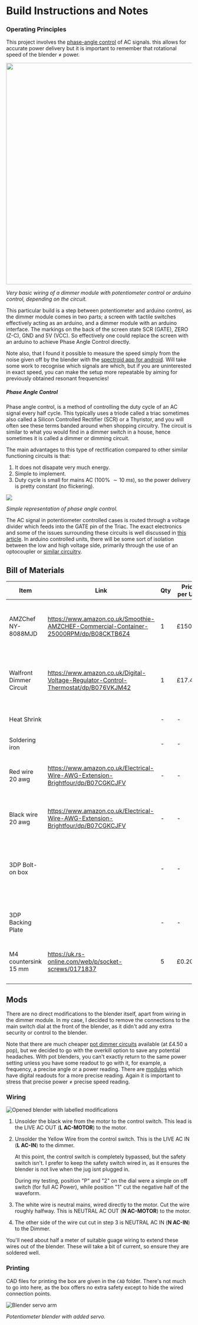 # Build Instructions and Notes

### Operating Principles

This project involves the [phase-angle control](https://electricalacademia.com/electronics/scr-thyristor-phase-control-circuit/) of AC signals. this allows for accurate power delivery but it is important to remember that rotational speed of the blender $\neq$ power.

<img src="./Images/Blender_Motor_Wiring_schem.png"  width="600">

_Very basic wiring of a dimmer module with potentiometer control or arduino control, depending on the circuit._

This particular build is a step between potentiometer and arduino control, as the dimmer module comes in two parts; a screen with tactile switches effectively acting as an arduino, and a dimmer module with an arduino interface. The markings on the back of the screen state SCR (GATE), ZERO (Z-C), GND and 5V (VCC). So effectively one could replace the screen with an arduino to achieve Phase Angle Control directly.

Note also, that I found it possible to measure the speed simply from the noise given off by the blender with the [spectroid app for android](https://play.google.com/store/apps/details?id=org.intoorbit.spectrum). Will take some work to recognise which signals are which, but if you are uninterested in exact speed, you can make the setup more repeatable by aiming for previously obtained resonant frequencies!

##### Phase Angle Control

Phase angle control, is a method of controlling the duty cycle of an AC signal every half cycle. This typically uses a triode called a triac sometimes also called a Silicon Controlled Rectifier (SCR) or a Thyristor, and you will often see these terms banded around when shopping circuitry. The circuit is similar to what you would find in a dimmer switch in a house, hence sometimes it is called a dimmer or dimming circuit.

The main advantages to this type of rectification compared to other similar functioning circuits is that:

1. It does not disapate very much energy.
2. Simple to implement.
3. Duty cycle is small for mains AC (100% $\sim 10\;ms$), so the power delivery is pretty constant (no flickering).

<img src="https://www.libratherm.com/wp-content/uploads/2020/06/2.1-phase-angle-control-representation.jpg">

_Simple representation of phase angle control._

The AC signal in potentiometer controlled cases is routed through a voltage divider which feeds into the GATE pin of the Triac. The exact electronics and some of the issues surrounding these circuits is well discussed in [this article](https://eepower.com/technical-articles/alternating-current-ac-load-control-with-triacs/#). In arduino controlled units, there will be some sort of isolation between the low and high voltage side, primarily through the use of an optocoupler or [similar circuitry](https://www.circuitar.com/nanoshields/modules/triac/).



## Bill of Materials

|Item                   |Link                                                                                 |Qty|Price per Unit|Cost   |Description                                                               |
|-----------------------|-------------------------------------------------------------------------------------|---|--------------|-------|--------------------------------------------------------------------------|
|AMZChef NY-8088MJD     |https://www.amazon.co.uk/Smoothie-AMZCHEF-Commercial-Container-25000RPM/dp/B08CKTB6Z4|1  |£150.00       |£150.00|Top of the line commercial blender, resistant to some solvents.           |
|Walfront Dimmer Circuit|https://www.amazon.co.uk/Digital-Voltage-Regulator-Control-Thermostat/dp/B076VKJM42  |1  |£17.43        |£17.43 |Easy to use, and has the potential for wiring in a separate board.        |
|Heat Shrink            |                                                                                     |-  |-             |-      |To protect soldered collections.                                          |
|Soldering iron         |                                                                                     |-  |-             |-      |Solder wires together.                                                    |
|Red wire 20 awg        |https://www.amazon.co.uk/Electrical-Wire-AWG-Extension-Brightfour/dp/B07CGKCJFV      |-  |-             |-      |Live wiring, of good gauge to handle the current.                         |
|Black wire 20 awg      |https://www.amazon.co.uk/Electrical-Wire-AWG-Extension-Brightfour/dp/B07CGKCJFV      |-  |-             |-      |Neutral wiring, of good gauge to handle the current.                      |
|3DP Bolt-on box        |                                                                                     |-  |-             |-      |To isolate the live AC and be a little safer, also allow a little airflow.|
|3DP Backing Plate      |                                                                                     |-  |-             |-      |To eliminate the need for nuts to fix in the bolt-on box.                 |
|M4 countersink 15 mm   |https://uk.rs-online.com/web/p/socket-screws/0171837                                 |5  |£0.20         |£1.00  |To bolt the lid shut!                                                     |
|                       |                                                                                     |   |              |£168.43|                                                                          |


## Mods

There are no direct modifications to the blender itself, apart from wiring in the dimmer module. In my case, I decided to remove the connections to the main switch dial at the front of the blender, as it didn't add any extra security or control to the blender.

Note that there are much cheaper [pot dimmer circuits](https://www.amazon.co.uk/AITRIP-Control-Controller-Adjustable-Regulator/dp/B08L7NF4Q9) available (at £4.50 a pop), but we decided to go with the overkill option to save any potential headaches. With pot blenders, you can't exactly return to the same power setting unless you have some readout to go with it, for example, a frequency, a precise angle or a power reading. There are [modules](https://www.amazon.co.uk/gp/product/B076VKJM42) which have digital readouts for a more precise reading. Again it is important to stress that precise power $\neq$ precise speed reading.

### Wiring

![Opened blender with labelled modifications](./Images/Hacking_Guide.png)

1.	Unsolder the black wire from the motor to the control switch. This lead is the LIVE AC OUT (**L AC-MOTOR**) to the motor.
2. Unsolder the Yellow Wire from the control switch. This is the LIVE AC IN (**L AC-IN**) to the dimmer.
    
    At this point, the control switch is completely bypassed, but the safety switch isn't. I prefer to keep the safety switch wired in, as it ensures the blender is not live when the jug isnt plugged in.
    
    During my testing, position "P" and "2" on the dial were a simple on off switch (for full AC Power), while position "1" cut the negative half of the waveform.
    
3. The white wire is neutral mains, wired directly to the motor. Cut the wire roughly halfway. This is NEUTRAL AC OUT (**N AC-MOTOR**) to the motor.
4. The other side of the wire cut cut in step 3 is NEUTRAL AC IN (**N AC-IN**) to the Dimmer.

You'll need about half a meter of suitable guage wiring to extend these wires out of the blender. These will take a bit of current, so ensure they are soldered well.

### Printing

CAD files for printing the box are given in the `CAD` folder. There's not much to go into here, as the box offers no extra safety except to hide the wired connection points.

![Blender servo arm](./Images/Dimmer-v1.png)

_Potentiometer blender with added servo._
